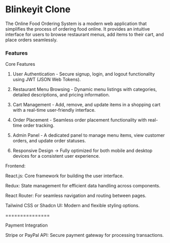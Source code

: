 # Blinkeyit Clone 

The Online Food Ordering System is a modern web application that simplifies the process of ordering food online. It provides an intuitive interface for users to browse restaurant menus, add items to their cart, and place orders seamlessly.

### Features
Core Features

1. User Authentication -
Secure signup, login, and logout functionality using JWT (JSON Web Tokens).

2. Restaurant Menu Browsing -
Dynamic menu listings with categories, detailed descriptions, and pricing information.

3. Cart Management -
Add, remove, and update items in a shopping cart with a real-time user-friendly interface.

4. Order Placement -
Seamless order placement functionality with real-time order tracking.

5. Admin Panel -
A dedicated panel to manage menu items, view customer orders, and update order statuses.

6. Responsive Design ->
Fully optimized for both mobile and desktop devices for a consistent user experience.


Frontend: 

React.js: Core framework for building the user interface.

Redux: State management for efficient data handling across components.

React Router: For seamless navigation and routing between pages.

Tailwind CSS or Shadcn UI: Modern and flexible styling options.

===============

Payment Integration

Stripe or PayPal API: Secure payment gateway for processing transactions.
